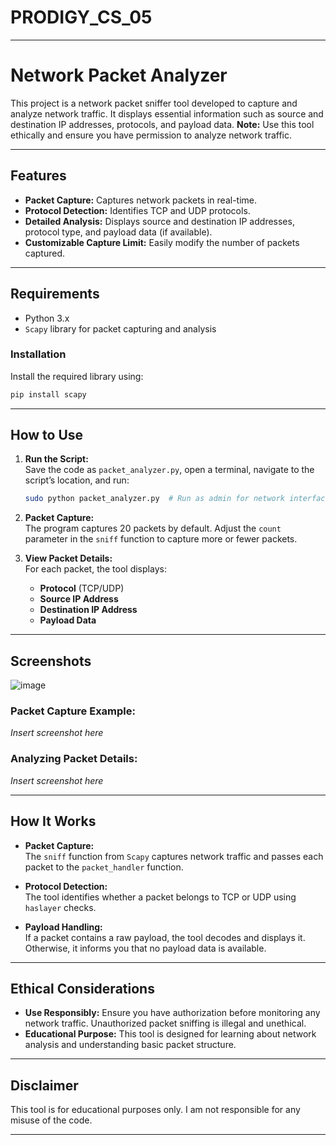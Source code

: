 # PRODIGY_CS_05
---

# Network Packet Analyzer  


This project is a network packet sniffer tool developed to capture and analyze network traffic. It displays essential information such as source and destination IP addresses, protocols, and payload data. **Note:** Use this tool ethically and ensure you have permission to analyze network traffic.

---

## Features  

- **Packet Capture:** Captures network packets in real-time.  
- **Protocol Detection:** Identifies TCP and UDP protocols.  
- **Detailed Analysis:** Displays source and destination IP addresses, protocol type, and payload data (if available).  
- **Customizable Capture Limit:** Easily modify the number of packets captured.  

---

## Requirements  

- Python 3.x  
- `Scapy` library for packet capturing and analysis  

### Installation  
Install the required library using:  
```bash
pip install scapy
```

---

## How to Use  

1. **Run the Script:**  
   Save the code as `packet_analyzer.py`, open a terminal, navigate to the script’s location, and run:  
   ```bash
   sudo python packet_analyzer.py  # Run as admin for network interface access  
   ```

2. **Packet Capture:**  
   The program captures 20 packets by default. Adjust the `count` parameter in the `sniff` function to capture more or fewer packets.

3. **View Packet Details:**  
   For each packet, the tool displays:  
   - **Protocol** (TCP/UDP)  
   - **Source IP Address**  
   - **Destination IP Address**  
   - **Payload Data**  

---

## Screenshots  
![image](https://github.com/user-attachments/assets/848cd444-c1e7-4f7e-be43-e972b0f98886)

### Packet Capture Example:  
*Insert screenshot here*  

### Analyzing Packet Details:  
*Insert screenshot here*  

---

## How It Works  

- **Packet Capture:**  
  The `sniff` function from `Scapy` captures network traffic and passes each packet to the `packet_handler` function.

- **Protocol Detection:**  
  The tool identifies whether a packet belongs to TCP or UDP using `haslayer` checks.

- **Payload Handling:**  
  If a packet contains a raw payload, the tool decodes and displays it. Otherwise, it informs you that no payload data is available.

---

## Ethical Considerations  

- **Use Responsibly:** Ensure you have authorization before monitoring any network traffic. Unauthorized packet sniffing is illegal and unethical.  
- **Educational Purpose:** This tool is designed for learning about network analysis and understanding basic packet structure.  

---

## Disclaimer  

This tool is for educational purposes only. I am not responsible for any misuse of the code.

---
